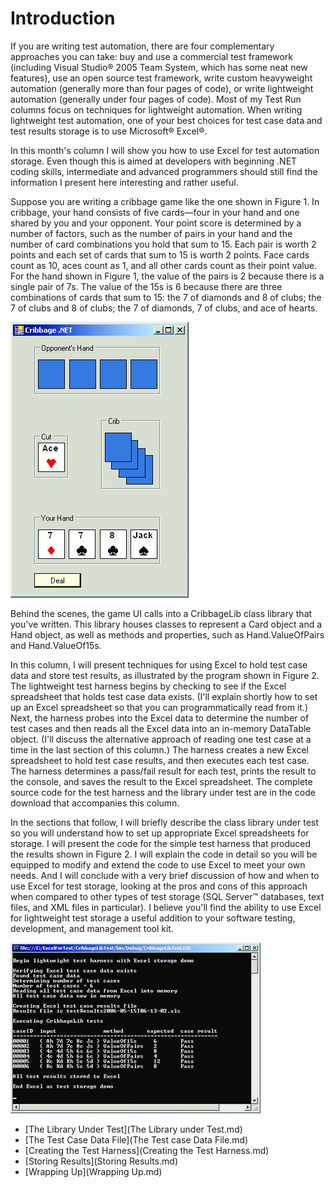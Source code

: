 # Introduction
If you are writing test automation, there are four complementary approaches you can take: buy and use a commercial test framework (including Visual Studio® 2005 Team System, which has some neat new features), use an open source test framework, write custom heavyweight automation (generally more than four pages of code), or write lightweight automation (generally under four pages of code). Most of my Test Run columns focus on techniques for lightweight automation. When writing lightweight test automation, one of your best choices for test case data and test results storage is to use Microsoft® Excel®.

In this month's column I will show you how to use Excel for test automation storage. Even though this is aimed at developers with beginning .NET coding skills, intermediate and advanced programmers should still find the information I present here interesting and rather useful.

Suppose you are writing a cribbage game like the one shown in Figure 1. In cribbage, your hand consists of five cards—four in your hand and one shared by you and your opponent. Your point score is determined by a number of factors, such as the number of pairs in your hand and the number of card combinations you hold that sum to 15. Each pair is worth 2 points and each set of cards that sum to 15 is worth 2 points. Face cards count as 10, aces count as 1, and all other cards count as their point value. For the hand shown in Figure 1, the value of the pairs is 2 because there is a single pair of 7s. The value of the 15s is 6 because there are three combinations of cards that sum to 15: the 7 of diamonds and 8 of clubs; the 7 of clubs and 8 of clubs; the 7 of diamonds, 7 of clubs, and ace of hearts.

![Figure 1: App Under Test](fig01.gif)

Behind the scenes, the game UI calls into a CribbageLib class library that you've written. This library houses classes to represent a Card object and a Hand object, as well as methods and properties, such as Hand.ValueOfPairs and Hand.ValueOf15s.

In this column, I will present techniques for using Excel to hold test case data and store test results, as illustrated by the program shown in Figure 2. The lightweight test harness begins by checking to see if the Excel spreadsheet that holds test case data exists. (I'll explain shortly how to set up an Excel spreadsheet so that you can programmatically read from it.) Next, the harness probes into the Excel data to determine the number of test cases and then reads all the Excel data into an in-memory DataTable object. (I'll discuss the alternative approach of reading one test case at a time in the last section of this column.) The harness creates a new Excel spreadsheet to hold test case results, and then executes each test case. The harness determines a pass/fail result for each test, prints the result to the console, and saves the result to the Excel spreadsheet. The complete source code for the test harness and the library under test are in the code download that accompanies this column.

In the sections that follow, I will briefly describe the class library under test so you will understand how to set up appropriate Excel spreadsheets for storage. I will present the code for the simple test harness that produced the results shown in Figure 2. I will explain the code in detail so you will be equipped to modify and extend the code to use Excel to meet your own needs. And I will conclude with a very brief discussion of how and when to use Excel for test storage, looking at the pros and cons of this approach when compared to other types of test storage (SQL Server™ databases, text files, and XML files in particular). I believe you'll find the ability to use Excel for lightweight test storage a useful addition to your software testing, development, and management tool kit.

![Figure 2: Using Excel for Test Data Storage](fig02.gif)

- [The Library Under Test](The Library under Test.md)
- [The Test Case Data File](The Test case Data File.md)
- [Creating the Test Harness](Creating the Test Harness.md)
- [Storing Results](Storing Results.md)
- [Wrapping Up](Wrapping Up.md)

